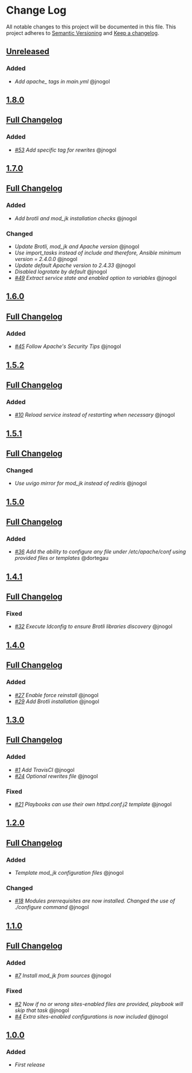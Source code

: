 # Change Log
All notable changes to this project will be documented in this file.
This project adheres to [Semantic Versioning](http://semver.org/) and [Keep a changelog](https://github.com/olivierlacan/keep-a-changelog).

## [Unreleased](https://github.com/idealista/apache_httpd-role/tree/develop)
### Added
- *Add apache_ tags in main.yml* @jnogol

## [1.8.0](https://github.com/idealista/apache_httpd-role/tree/1.8.0)
## [Full Changelog](https://github.com/idealista/apache_httpd-role/compare/1.7.0...1.8.0)
### Added
- *[#53](https://github.com/idealista/apache_httpd-role/pull/53) Add specific tag for rewrites* @jnogol

## [1.7.0](https://github.com/idealista/apache_httpd-role/tree/1.7.0)
## [Full Changelog](https://github.com/idealista/apache_httpd-role/compare/1.6.0...1.7.0)
### Added
- *Add brotli and mod_jk installation checks* @jnogol

### Changed
- *Update Brotli, mod_jk and Apache version* @jnogol
- *Use import_tasks instead of include and therefore, Ansible minimum version = 2.4.0.0* @jnogol
- *Update default Apache version to 2.4.33* @jnogol
- *Disabled logrotate by default* @jnogol
- *[#49](https://github.com/idealista/apache_httpd-role/issues/49) Extract service state and enabled option to variables* @jnogol

## [1.6.0](https://github.com/idealista/apache_httpd-role/tree/1.6.0)
## [Full Changelog](https://github.com/idealista/apache_httpd-role/compare/1.5.2...1.6.0)
### Added
- *[#45](https://github.com/idealista/apache_httpd-role/issues/45) Follow Apache's Security Tips* @jnogol

## [1.5.2](https://github.com/idealista/apache_httpd-role/tree/1.5.2)
## [Full Changelog](https://github.com/idealista/apache_httpd-role/compare/1.5.1...1.5.2)
### Added
- *[#10](https://github.com/idealista/apache_httpd-role/issues/10) Reload service instead of restarting when necessary* @jnogol

## [1.5.1](https://github.com/idealista/apache_httpd-role/tree/1.5.1)
## [Full Changelog](https://github.com/idealista/apache_httpd-role/compare/1.5.0...1.5.1)
### Changed
- *Use uvigo mirror for mod_jk instead of rediris* @jnogol

## [1.5.0](https://github.com/idealista/apache_httpd-role/tree/1.5.0)
## [Full Changelog](https://github.com/idealista/apache_httpd-role/compare/1.4.1...1.5.0)
### Added
- *[#36](https://github.com/idealista/apache_httpd-role/issues/36) Add the ability to configure any file under /etc/apache/conf using provided files or templates* @dortegau

## [1.4.1](https://github.com/idealista/apache_httpd-role/tree/1.4.1)
## [Full Changelog](https://github.com/idealista/apache_httpd-role/compare/1.4.0...1.4.1)
### Fixed
- *[#32](https://github.com/idealista/apache_httpd-role/issues/32) Execute ldconfig to ensure Brotli libraries discovery* @jnogol

## [1.4.0](https://github.com/idealista/apache_httpd-role/tree/1.4.0)
## [Full Changelog](https://github.com/idealista/apache_httpd-role/compare/1.3.0...1.4.0)
### Added
- *[#27](https://github.com/idealista/apache_httpd-role/issues/27) Enable force reinstall* @jnogol
- *[#29](https://github.com/idealista/apache_httpd-role/issues/29) Add Brotli installation* @jnogol

## [1.3.0](https://github.com/idealista/apache_httpd-role/tree/1.3.0)
## [Full Changelog](https://github.com/idealista/apache_httpd-role/compare/1.2.0...1.3.0)
### Added
- *[#1](https://github.com/idealista/apache_httpd-role/issues/1) Add TravisCI* @jnogol
- *[#24](https://github.com/idealista/apache_httpd-role/issues/24) Optional rewrites file* @jnogol
### Fixed
- *[#21](https://github.com/idealista/apache_httpd-role/issues/21) Playbooks can use their own httpd.conf.j2 template* @jnogol

## [1.2.0](https://github.com/idealista/apache_httpd-role/tree/1.2.0)
## [Full Changelog](https://github.com/idealista/apache_httpd-role/compare/1.1.0...1.2.0)
### Added
- *Template mod_jk configuration files* @jnogol
### Changed
- *[#18](https://github.com/idealista/apache_httpd-role/issues/18) Modules prerrequisites are now installed. Changed the use of ./configure command* @jnogol

## [1.1.0](https://github.com/idealista/apache_httpd-role/tree/1.1.0)
## [Full Changelog](https://github.com/idealista/apache_httpd-role/compare/1.0.0...1.1.0)
### Added
- *[#7](https://github.com/idealista/apache_httpd-role/issues/7) Install mod_jk from sources* @jnogol
### Fixed
- *[#2](https://github.com/idealista/apache_httpd-role/issues/2) Now if no or wrong sites-enabled files are provided, playbook will skip that task* @jnogol
- *[#4](https://github.com/idealista/apache_httpd-role/issues/4) Extra sites-enabled configurations is now included* @jnogol

## [1.0.0](https://github.com/idealista/apache_httpd-role/tree/1.0.0)
### Added
- *First release*
